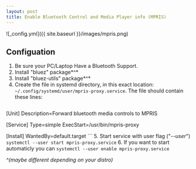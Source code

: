 ```yaml
---
layout: post
title: Enable Bluetooth Control and Media Player info (MPRIS)
---
```


![_config.yml]({{ site.baseurl }}/images/mpris.png)

## Configuation
1. Be sure your PC/Laptop Have a Bluetooth Support.
2. Install "bluez" package*^*
3. Install "bluez-utils" package*^*
4. Create the file in systemd directory, in this exact location: `~/.config/systemd/user/mpris-proxy.service`.
    The file should contain these lines:
    ```
[Unit]
Description=Forward bluetooth media controls to MPRIS

[Service]
Type=simple
ExecStart=/usr/bin/mpris-proxy

[Install]
WantedBy=default.target
    ```
5. Start service with user flag ("*--user*")
`systemctl --user start mpris-proxy.service`
6. If you want to start automaticly you can 
`systemctl --user enable mpris-proxy.service`

 *^(maybe different depending on your distro)*
